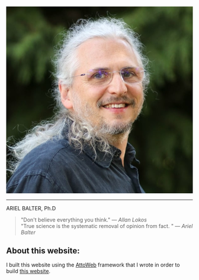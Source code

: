 ![Ariel Balter](assets/img/ArielBalterHeadshot-600x600.jpg)

----------------------------------------------------------------------------------------------
ARIEL BALTER, Ph.D

>"Don't believe everything you think." &mdash; _Allan Lokos_  
>"True science is the systematic removal of opinion from fact. " &mdash; _Ariel Balter_

## About this website:
I built this website using the [AttoWeb](http://attoweb.org) framework
that I wrote in order to build [this website](https://github.com/abalter/mywebsite).
